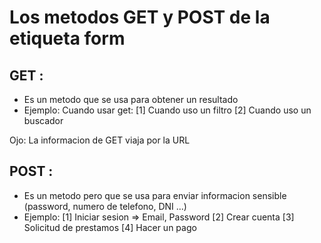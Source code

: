 # Los metodos GET y POST de la etiqueta form
## GET :
- Es un metodo que se usa para obtener un resultado
- Ejemplo: Cuando usar get:
[1] Cuando uso un filtro
[2] Cuando uso un buscador

Ojo: La informacion de GET viaja por la URL

## POST :
- Es un metodo pero que se usa para enviar informacion sensible (password, numero de telefono, DNI ...)
- Ejemplo:
[1] Iniciar sesion => Email, Password
[2] Crear cuenta
[3] Solicitud de prestamos
[4] Hacer un pago
